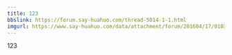 ```yaml
---
title: 123
bbslink: https://forum.say-huahuo.com/thread-5014-1-1.html
imgurl: https://www.say-huahuo.com/data/attachment/forum/201604/17/010330g1g11gminn1im2nr.jpg
---
```


123<!--more-->
